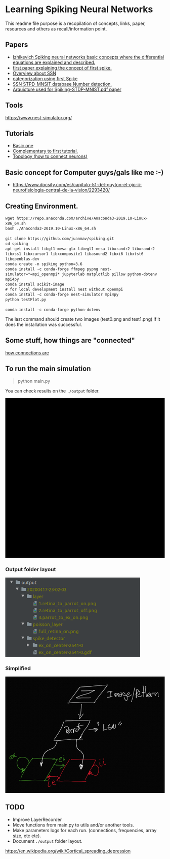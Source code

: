 # Learning Spiking Neural Networks

This readme file purpose is a recopilation of concepts,
links, paper, resources and others as recall/information point.

## Papers

- [Izhikevich Spiking neural networks basic concepts where the differential equations are explained and described.](./papers/Izhikevich-2003.pdf)
- [first paper explaining the concept of first spike.](./papers/DelormeNN2001.pdf)
- [Overview about SSN](./papers/Masquelier-NeuralNetworks-2019.pdf)
- [categorization using first Spike](./papers/mozafari_m_18_1b.pdf)
- [SSN STPD-MNSIT database Number detection.](./papers/Spiking-STDP-MNIST.pdf)
- [Arquicture used for Spiking-STDP-MNIST.pdf paper](./papers/Recurrent-Sipiking-fninf-12-00079.pdf )

## Tools

https://www.nest-simulator.org/

## Tutorials

- [Basic one](https://www.nest-simulator.org/part-1-neurons-and-simple-neural-networks/)
- [Complementary to first tutorial.](https://www.nest-simulator.org/wp-content/uploads/2015/02/NEST_by_Example.pdf) 
- [Topology (how to connect neurons)](https://www.nest-simulator.org/wp-content/uploads/2015/04/Topology_UserManual.pdf) 

## Basic concept for Computer guys/gals like me :-)

- https://www.docsity.com/es/capitulo-51-del-guyton-el-ojo-ii-neurofisiologia-central-de-la-vision/2293420/


## Creating Environment.
```
wget https://repo.anaconda.com/archive/Anaconda3-2019.10-Linux-x86_64.sh
bash ./Anaconda3-2019.10-Linux-x86_64.sh

git clone https://github.com/juanmav/spiking.git
cd spiking
apt-get install libgl1-mesa-glx libegl1-mesa libxrandr2 libxrandr2 libxss1 libxcursor1 libxcomposite1 libasound2 libxi6 libxtst6 libopenblas-dev
conda create -n spiking python=3.6
conda install -c conda-forge ffmpeg pypng nest-simulator=*=mpi_openmpi* jupyterlab matplotlib pillow python-dotenv mpi4py
conda install scikit-image
# for local development install nest without openmpi
conda install -c conda-forge nest-simulator mpi4py
python testPlot.py

conda install -c conda-forge python-dotenv
```

The last command should create two images (test0.png and test1.png) if it
does the installation was successful.

## Some stuff, how things are "connected"

[how connections are](assets/receptivefield_v1_connection.jpeg)

## To run the main simulation

> python main.py

You can check results on the `./output` folder.

![](./assets/pattern_change_animation.gif)

### Output folder layout

![](./assets/outputlayout.png)

### Simplified 

![](./assets/simplefied_outputlayout.png)

## TODO

- Improve LayerRecorder
- Move functions from main.py to utils and/or another tools.
- Make parameters logs for each run. (connections, frequencies, array size, etc etc).
- Document `./output` folder layout.


https://en.wikipedia.org/wiki/Cortical_spreading_depression